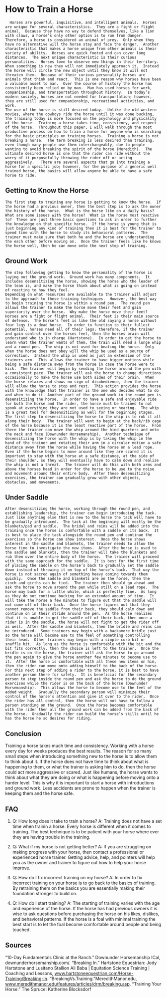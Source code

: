 # How to Train a Horse #

	  Horses are powerful, inquisitive, and intelligent animals.  Horses are unique for several characteristics.  They are a fight or flight animal.  Because they have no way to defend themselves, like a lion with claws, a horse’s only other option is to run from danger.  Therefore, a horse is considered an animal of prey.  Only when they have no alternative will the horse stay and face the danger.  Another characteristic that makes a horse unique from other animals is their variety of ability.  Horses are quick footed and can cover long distances.  The next unique characteristic is their curious personalities.  Horses love to observe new things in their territory.  When something is new they will not immediately approach it.  Instead the horse will circle the new object until they know it will not threaten them.  Because of their curious personality horses are animals that think and react.  This is one reason why horses have been a valuable asset to man.  Over the course of history the horse has consistently been relied on by man.  Man has used horses for work, companionship, and transportation throughout history.  In today’s modern society, horses are not needed for transportation; however, they are still used for companionship, recreational activities, and work.  
	The use of the horse is still desired today.  Unlike the old western movies, where the cowboys ride the horse until it was done bucking, the training today is more focused on the psychology and physicality of the horse.  Training a horse takes time, consistency, and respect of the horse.  Throughout this paper, I will walk through the most productive process on how to train a horse for anyone who is searching for the basic principles on training horses.  Training a horse is not breaking a horse.  The term breaking is less desired than training, even though many people use them interchangeably, due to people wanting to avoid breaking the spirit of the horse (Meredith).  The ultimate desired horse is one that the rider can ride without the worry of it purposefully throwing the rider off or acting aggressively.   There are several aspects that go into training a horse for a specific job; however, for the purpose of a generic well trained horse, the basics will allow anyone be able to have a safe horse to ride.   

## Getting to Know the Horse ##

	The first step to training any horse is getting to know the horse.  If the horse had a previous owner, then the best step is to ask the owner the history of the horse.  What is the horse like on a daily basis?  What are some issues with the horse?  What is the horse most reactive to?  These are just three basic questions to ask in order to further the knowledge on that specific horse.  If the horse is young that is just beginning any kind of training then it is best for the trainer to spend time with the horse to study its behavioral patterns.  The trainer must make sure that both he and the horse are understanding the each other before moving on.  Once the trainer feels like he knows the horse well, then he can move onto the next step of training.

## Ground Work ##

	The step following getting to know the personality of the horse is laying out the ground work.  Ground work has many components.  It includes desensitizing the horse, showing the horse who the leader of the team is, and make the horse think about what is going on instead of reacting to how they feel.  
	Depending on what resources are available to the trainer will adjust to the approach to these training techniques.  However, the best way to begin training the horse is within a round pen.  The round pen allows the trainer to make the horse move their feet and gain superiority over the horse.  Why make the horse move their feet?  Horses are a fight or flight animal.  Their feet is their main source of defense.  The horse’s feet is like the old saying a horse without four legs is a dead horse.  In order to function to their fullest potential, horses need all of their legs; therefore, if the trainer and gain control over the horses feet, then the horses brain will understand who is in charge (Hartstone).  In order to get the horse to learn what the trainer wants of them, the train will need a lunge whip and a round pen.  The whip is not used for beating the horse.  Only when the horse does not obey will the whip be used as a source of correction.  Instead the whip is used as just an extension of the trainers arm.  This allows the trainer to have bigger motions while being a safe distance away from the horse in case the horse were to kick.  The trainer will begin by sending the horse around the pen with a consistent pace. The trainer will ask the horse to change directions occasionally to make the horse use both sides of their brain.  When the horse relaxes and shows no sign of disobedience, then the trainer will allow the horse to stop and rest.  This action provides the horse with the knowledge that the trainer is the one who decides what to do and when to do it. Another part of the ground work in the round pen is desensitizing the horse.  In order to have a safe and enjoyable ride for both the horse and the rider, the horse must be trained to not spook at everything they are not used to seeing or hearing.  The whip is a great tool for desensitizing as well for the beginning stages.  The first step to desensitizing the horse to the whip is to rub it all along their body.  The trainer will want to begin at the back/rib cage of the horse because it is the least reactive part of the horse.  From there the trainer can move the whip around the hind quarters and onto the neck and face (Downunder Horsemanship).  Another technique of desensitizing the horse with the whip is by taking the whip in the hand of the trainer and rotating their arm in a circular motion a safe distance away from the horse while having the horse on a lead rope.  Even if the horse begins to move around like they are scared it is important to stay with the horse at a safe distance, at the side of their shoulder, so they will eventually have to calm down and realize the whip is not a threat.  The trainer will do this with both arms and above the horses head in order for the horse to be use to the noise and movement around their entire body.  After these desensitizing exercises, the trainer can gradually grow with other objects, obstacles, and movements.	 
  
## Under Saddle ##

	After desensitizing the horse, working through the round pen, and establishing leadership, the trainer can begin introducing the tack.  Just like anything else that is new to the horse the tack will have to be gradually introduced.  The tack at the beginning will mostly be the blankets/pad and saddle.  The bridal and reins will be added into the training once the horse is comfortable with a saddle on its back.  It is best to place the tack alongside the round pen and continue the exercises so the horse can show interest.  Once the horse shows interest in the saddle and blankets, the trainer needs to allow the horse time to investigate the new items.  After the horse is used to the saddle and blankets, then the trainer will take the blankets and rub them over the entire body of the horse.  The trainer will proceed with the same approach for the saddle.  It is best for the first time of placing the saddle on the horse’s back to gradually set the saddle down instead of throwing it on top of the horse’s back.  That way the horse is not sacred again of something heavy coming towards them quickly.  Once the saddle and blankets are on the horse, then the cinch and girths can be tied.  The trainer then should go ahead and ask the horse to move around the pen while still on a lead rope.  The horse may buck for a little while, which is perfectly fine.  As long as they do not continue bucking for an extended amount of time.  It will take the horse a few minutes to figure out that the saddle will not come off of their back.  Once the horse figures out that they cannot remove the saddle from their back, they should calm down and continue on in their stride around the pen.  As the horse realizes that it is unable to get the saddle off of their back, then once a rider is in the saddle, the horse will not fight to get the rider off as well.  After the saddle and blankets, then the bridle and reins can be introduced.  Some trainers may begin with a hackamore bridle just so the horse will become use to the feel of something controlling their head.  Other trainers may begin with a simple curb bit or snaffle bit.  As long as the horse is comfortable with the bit and the bit fits correctly, then the choice is left to the trainer.  Once the bridle is on the horse, the trainer will ask the horse to go around the pen again to give the horse another few minutes to become use to it.  After the horse is comfortable with all these new items on him, then the rider can move onto adding himself to the back of the horse.  For this next step of adding a rider to the horse, it is best to have another person there for safety.  It is beneficial for the secondary person to step inside the round pen and ask the horse to do the ground exercises while the rider is on the back of the horse (Downunder Horsemanship).  This allows the horse to become use to the feel of the added weight.  Gradually the secondary person will minimize their control of the horse’s attention and give it over to the rider.  Once the rider has all control, then the horse will not have to follow a person standing on the ground.  Once the horse becomes comfortable with the rider then all the ground work can be added from the back of the horse.  Gradually the rider can build the horse’s skills until he has the horse he so desires for riding.
  
## Conclusion ##

Training a horse takes much time and consistency.  Working with a horse every day for weeks produces the best results.  The reason for so many small steps when introducing something new to the horse is to allow them to think about it.  If the horse does not have time to think about what is happening to them, or what the trainer is asking him to do, then the horse could act more aggressive or scared.  Just like humans, the horse wants to think about what they are doing or what is happening before moving onto a harder level.  This is why it is important to start a horse with introductions and ground work.  Less accidents are prone to happen when the trainer is keeping them and the horse safe.

## FAQ ##

1. Q: How long does it take to train a horse?
   A: Training does not have a set time when trainin a horse. Every horse is different when it comes to training. The best technique is to be patient with your horse where ever they are having trouble in the training. 

2. Q: What if my horse is not getting better?
   A: If you are struggling on making progress with your horse, then contact a professional or experienced horse trainer. Getting advice, help, and pointers will help you as the owner and trainer to figure out how to help your horse improve. 

3. Q: How do I fix incorrect training on my horse?
   A: In order to fix incorrect training on your horse is to go back to the basics of training. By retraining them on the basics you are essentially making their foundation stronger to build on. 

4. Q: How do I start training?
   A: The starting of training varies with the age and experience of the horse. If the horse has had previous owners it is wise to ask questions before purchasing the horse on his likes, dislikes, and behavioral patterns. If the horse is a foal with minimal training the best start is to let the foal become comfortable around people and being touched. 

## Sources ##

“10-Day Fundamentals Clinic at the Ranch.” Downunder Horsemanship ICal, downunderhorsemanship.com/.
“Breaking In.” Hartstone Equestrian: Jody Hartstone and Lusitano Stallion Ali Baba | Equitation Science Training | Coaching and Lessons, www.hartstoneequestrian.com/Horse-Training/Breaking-In.
“BreakingVs.Training.”MeredithManor.edu, www.meredithmanor.edu/features/articles/drm/breaking.asp.
“Training Your Horse.” The Spruce: Katherine Blocksdorf 
